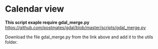 # Calendar view

**This script exaple require gdal_merge.py**
https://github.com/postmates/gdal/blob/master/scripts/gdal_merge.py

Download the file gdal_merge.py from the link above and add it to the utils folder.